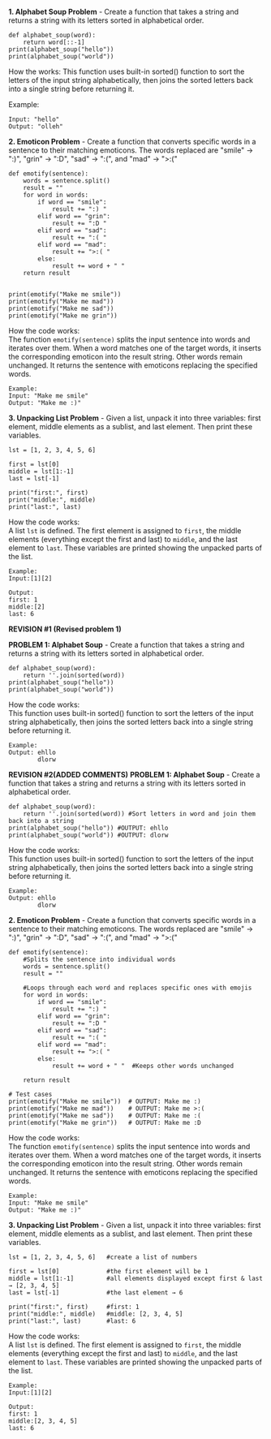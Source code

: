 **1. Alphabet Soup Problem** - 
Create a function that takes a string and returns a string with its letters sorted in alphabetical order.

```
def alphabet_soup(word):
    return word[::-1]
print(alphabet_soup("hello")) 
print(alphabet_soup("world"))
```
How the works: 
This function uses built-in sorted() function to sort the letters of the input string alphabetically, then joins the sorted letters back into a single string before returning it.

Example:
```
Input: "hello"
Output: "olleh"
```

**2. Emoticon Problem** - 
Create a function that converts specific words in a sentence to their matching emoticons. The words replaced are "smile" → ":)", "grin" → ":D", "sad" → ":(", and "mad" → ">:("
```
def emotify(sentence):
    words = sentence.split()
    result = ""
    for word in words:
        if word == "smile":
            result += ":) "
        elif word == "grin":
            result += ":D "
        elif word == "sad":
            result += ":( "
        elif word == "mad":
            result += ">:( "
        else:
            result += word + " "
    return result


print(emotify("Make me smile"))
print(emotify("Make me mad"))
print(emotify("Make me sad"))
print(emotify("Make me grin"))
```
How the code works:  
The function `emotify(sentence)` splits the input sentence into words and iterates over them. When a word matches one of the target words, it inserts the corresponding emoticon into the result string. Other words remain unchanged. It returns the sentence with emoticons replacing the specified words.

```
Example:
Input: "Make me smile"
Output: "Make me :)"
```


**3. Unpacking List Problem** - 
Given a list, unpack it into three variables: first element, middle elements as a sublist, and last element. Then print these variables.

```
lst = [1, 2, 3, 4, 5, 6]

first = lst[0]
middle = lst[1:-1]
last = lst[-1]

print("first:", first)
print("middle:", middle)
print("last:", last)
```

How the code works:  
A list `lst` is defined. The first element is assigned to `first`, the middle elements (everything except the first and last) to `middle`, and the last element to `last`. These variables are printed showing the unpacked parts of the list.

```
Example:  
Input:[1][2]

Output:  
first: 1  
middle:[2]
last: 6
```

**REVISION #1 (Revised problem 1)**

**PROBLEM 1: Alphabet Soup** - Create a function that takes a string and returns a string with its letters sorted in alphabetical order.

```
def alphabet_soup(word):
    return ''.join(sorted(word))
print(alphabet_soup("hello"))  
print(alphabet_soup("world"))  
```

How the code works:  
This function uses built-in sorted() function to sort the letters of the input string alphabetically, then joins the sorted letters back into a single string before returning it.
```
Example:
Output: ehllo
        dlorw
```
**REVISION #2(ADDED COMMENTS)**
**PROBLEM 1: Alphabet Soup** - Create a function that takes a string and returns a string with its letters sorted in alphabetical order.

```
def alphabet_soup(word):
    return ''.join(sorted(word)) #Sort letters in word and join them back into a string
print(alphabet_soup("hello")) #OUTPUT: ehllo
print(alphabet_soup("world")) #OUTPUT: dlorw 
```

How the code works:  
This function uses built-in sorted() function to sort the letters of the input string alphabetically, then joins the sorted letters back into a single string before returning it.
```
Example:
Output: ehllo
        dlorw
```

**2. Emoticon Problem** - Create a function that converts specific words in a sentence to their matching emoticons. The words replaced are "smile" → ":)", "grin" → ":D", "sad" → ":(", and "mad" → ">:("
```
def emotify(sentence):
    #Splits the sentence into individual words
    words = sentence.split()
    result = ""

    #Loops through each word and replaces specific ones with emojis
    for word in words:
        if word == "smile":
            result += ":) "
        elif word == "grin":
            result += ":D "
        elif word == "sad":
            result += ":( "
        elif word == "mad":
            result += ">:( "
        else:
            result += word + " "  #Keeps other words unchanged

    return result

# Test cases
print(emotify("Make me smile"))  # OUTPUT: Make me :) 
print(emotify("Make me mad"))    # OUTPUT: Make me >:( 
print(emotify("Make me sad"))    # OUTPUT: Make me :( 
print(emotify("Make me grin"))   # OUTPUT: Make me :D 

```
How the code works:  
The function `emotify(sentence)` splits the input sentence into words and iterates over them. When a word matches one of the target words, it inserts the corresponding emoticon into the result string. Other words remain unchanged. It returns the sentence with emoticons replacing the specified words.

```
Example:
Input: "Make me smile"
Output: "Make me :)"
```


**3. Unpacking List Problem** - Given a list, unpack it into three variables: first element, middle elements as a sublist, and last element. Then print these variables.

```
lst = [1, 2, 3, 4, 5, 6]   #create a list of numbers

first = lst[0]             #the first element will be 1
middle = lst[1:-1]         #all elements displayed except first & last → [2, 3, 4, 5]
last = lst[-1]             #the last element → 6

print("first:", first)     #first: 1
print("middle:", middle)   #middle: [2, 3, 4, 5]
print("last:", last)       #last: 6
```

How the code works:  
A list `lst` is defined. The first element is assigned to `first`, the middle elements (everything except the first and last) to `middle`, and the last element to `last`. These variables are printed showing the unpacked parts of the list.

```
Example:  
Input:[1][2]

Output:  
first: 1  
middle:[2, 3, 4, 5]
last: 6
```




